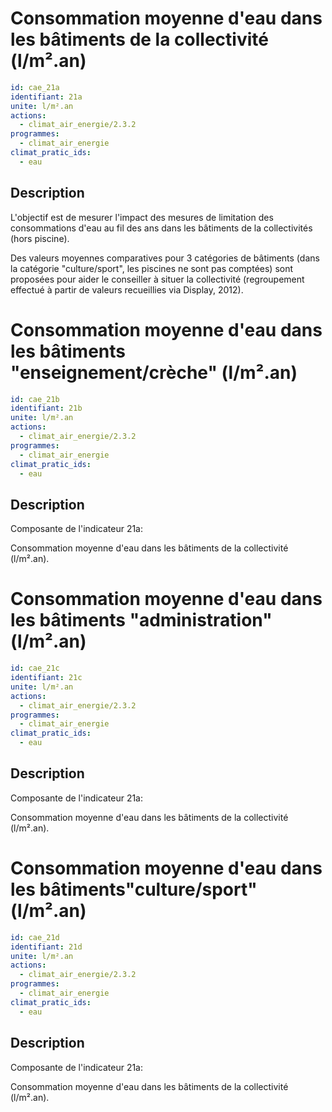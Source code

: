 # Consommation moyenne d'eau dans les bâtiments de la collectivité (l/m².an)
```yaml
id: cae_21a
identifiant: 21a
unite: l/m².an
actions:
  - climat_air_energie/2.3.2
programmes:
  - climat_air_energie
climat_pratic_ids:
  - eau
```
## Description
L'objectif est de mesurer l'impact des mesures de limitation des consommations d'eau au fil des ans dans les bâtiments de la collectivités (hors piscine).

Des valeurs moyennes comparatives pour 3 catégories de bâtiments (dans la catégorie "culture/sport", les piscines ne sont pas comptées) sont proposées pour aider le conseiller à situer la collectivité (regroupement effectué à partir de valeurs recueillies via Display, 2012).




# Consommation moyenne d'eau dans les bâtiments "enseignement/crèche" (l/m².an)
```yaml
id: cae_21b
identifiant: 21b
unite: l/m².an
actions:
  - climat_air_energie/2.3.2
programmes:
  - climat_air_energie
climat_pratic_ids:
  - eau
```
## Description
Composante de l'indicateur 21a:

Consommation moyenne d'eau dans les bâtiments de la collectivité (l/m².an).




# Consommation moyenne d'eau dans les bâtiments "administration" (l/m².an)
```yaml
id: cae_21c
identifiant: 21c
unite: l/m².an
actions:
  - climat_air_energie/2.3.2
programmes:
  - climat_air_energie
climat_pratic_ids:
  - eau
```
## Description
Composante de l'indicateur 21a:

Consommation moyenne d'eau dans les bâtiments de la collectivité (l/m².an).




# Consommation moyenne d'eau dans les bâtiments"culture/sport" (l/m².an)
```yaml
id: cae_21d
identifiant: 21d
unite: l/m².an
actions:
  - climat_air_energie/2.3.2
programmes:
  - climat_air_energie
climat_pratic_ids:
  - eau
```
## Description
Composante de l'indicateur 21a:

Consommation moyenne d'eau dans les bâtiments de la collectivité (l/m².an).





